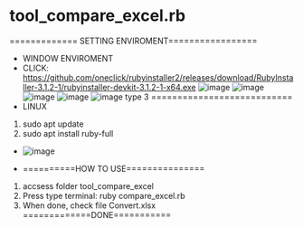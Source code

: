 # tool_compare_excel.rb
============= SETTING ENVIROMENT=================
+ WINDOW ENVIROMENT
+ CLICK: https://github.com/oneclick/rubyinstaller2/releases/download/RubyInstaller-3.1.2-1/rubyinstaller-devkit-3.1.2-1-x64.exe
![image](https://user-images.githubusercontent.com/54847531/188776648-a15a3356-473a-4bc8-80ec-d8f64374c918.png)
![image](https://user-images.githubusercontent.com/54847531/188776655-2780f2cf-628a-4c08-b6cc-0d20b5fd87c5.png)
![image](https://user-images.githubusercontent.com/54847531/188776660-ef18ec25-b6ed-4d2c-9f99-50a1215db62f.png)
![image](https://user-images.githubusercontent.com/54847531/188776677-2b95f14f-0325-4035-8e3f-961380643c30.png)
![image](https://user-images.githubusercontent.com/54847531/188776684-3f961c28-8355-49e3-a505-8bc565a6bfe0.png)
type 3
===========================
+ LINUX
1. sudo apt update
2. sudo apt install ruby-full
+ ![image](https://user-images.githubusercontent.com/54847531/188776811-03818505-6d9a-45d3-a589-6f3aff772bc5.png)
* ==========HOW TO USE===============
1. accsess folder tool_compare_excel
2. Press type terminal: 
ruby compare_excel.rb
3. When done, check file Convert.xlsx
=============DONE===========


